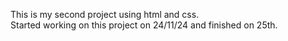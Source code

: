 This is my second project using html and css. <br>
Started working on this project on 24/11/24 and finished on 25th.
